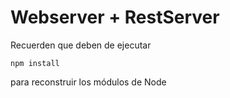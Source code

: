 # Webserver + RestServer

Recuerden que deben de ejecutar

````
npm install
````
para reconstruir los módulos de Node